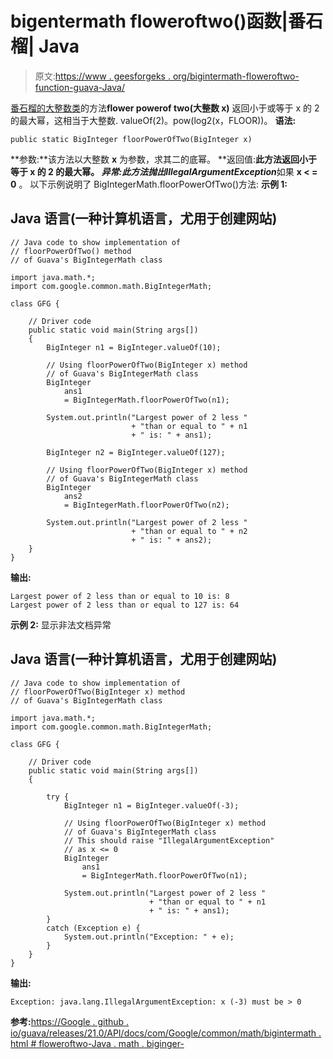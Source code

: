 # bigentermath floweroftwo()函数|番石榴| Java

> 原文:[https://www . geesforgeks . org/bigintermath-floweroftwo-function-guava-Java/](https://www.geeksforgeeks.org/bigintegermath-floorpoweroftwo-function-guava-java/)

[番石榴的大整数类](https://www.geeksforgeeks.org/bigintegermath-class-guava-java/)的方法**flower powerof two(大整数 x)** 返回小于或等于 x 的 2 的最大幂，这相当于大整数. valueOf(2)。pow(log2(x，FLOOR))。
**语法:**

```
public static BigInteger floorPowerOfTwo(BigInteger x)
```

**参数:**该方法以大整数 **x** 为参数，求其二的底幂。
**返回值:**此方法返回小于等于 x 的 2 的最大幂。
**异常:**此方法抛出***IllegalArgumentException***如果 **x < = 0** 。
以下示例说明了 BigIntegerMath.floorPowerOfTwo()方法:
**示例 1:**

## Java 语言(一种计算机语言，尤用于创建网站)

```
// Java code to show implementation of
// floorPowerOfTwo() method
// of Guava's BigIntegerMath class

import java.math.*;
import com.google.common.math.BigIntegerMath;

class GFG {

    // Driver code
    public static void main(String args[])
    {
        BigInteger n1 = BigInteger.valueOf(10);

        // Using floorPowerOfTwo(BigInteger x) method
        // of Guava's BigIntegerMath class
        BigInteger
            ans1
            = BigIntegerMath.floorPowerOfTwo(n1);

        System.out.println("Largest power of 2 less "
                           + "than or equal to " + n1
                           + " is: " + ans1);

        BigInteger n2 = BigInteger.valueOf(127);

        // Using floorPowerOfTwo(BigInteger x) method
        // of Guava's BigIntegerMath class
        BigInteger
            ans2
            = BigIntegerMath.floorPowerOfTwo(n2);

        System.out.println("Largest power of 2 less "
                           + "than or equal to " + n2
                           + " is: " + ans2);
    }
}
```

**输出:**

```
Largest power of 2 less than or equal to 10 is: 8
Largest power of 2 less than or equal to 127 is: 64
```

**示例 2:** 显示非法文档异常

## Java 语言(一种计算机语言，尤用于创建网站)

```
// Java code to show implementation of
// floorPowerOfTwo(BigInteger x) method
// of Guava's BigIntegerMath class

import java.math.*;
import com.google.common.math.BigIntegerMath;

class GFG {

    // Driver code
    public static void main(String args[])
    {

        try {
            BigInteger n1 = BigInteger.valueOf(-3);

            // Using floorPowerOfTwo(BigInteger x) method
            // of Guava's BigIntegerMath class
            // This should raise "IllegalArgumentException"
            // as x <= 0
            BigInteger
                ans1
                = BigIntegerMath.floorPowerOfTwo(n1);

            System.out.println("Largest power of 2 less "
                               + "than or equal to " + n1
                               + " is: " + ans1);
        }
        catch (Exception e) {
            System.out.println("Exception: " + e);
        }
    }
}
```

**输出:**

```
Exception: java.lang.IllegalArgumentException: x (-3) must be > 0
```

**参考:**[https://Google . github . io/guava/releases/21.0/API/docs/com/Google/common/math/bigintermath . html # floweroftwo-Java . math . biginger-](https://google.github.io/guava/releases/21.0/api/docs/com/google/common/math/BigIntegerMath.html#floorPowerOfTwo-java.math.BigInteger-)